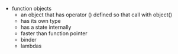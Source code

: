 + function objects
  + an object that has operator () defined so that call with object()
  + has its own type
  + has a state internally
  + faster than function pointer
  + binder
  + lambdas